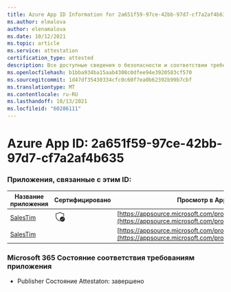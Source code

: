 ```yaml
---
title: Azure App ID Information for 2a651f59-97ce-42bb-97d7-cf7a2af4b635
ms.author: elmalova
author: elenamalova
ms.date: 10/12/2021
ms.topic: article
ms.service: attestation
certification_type: attested
description: Все доступные сведения о безопасности и соответствии требованиям для 2a651f59-97ce-42bb-97d7-cf7a2af4b635.
ms.openlocfilehash: b1bba934ba15aab4308c0dfee94e3920583cf570
ms.sourcegitcommit: 1d47df35430334cfc0c60f7ea0b62392b99b7cbf
ms.translationtype: MT
ms.contentlocale: ru-RU
ms.lasthandoff: 10/13/2021
ms.locfileid: "60286111"
---
```

# <a name="azure-app-id-2a651f59-97ce-42bb-97d7-cf7a2af4b635"></a>Azure App ID: 2a651f59-97ce-42bb-97d7-cf7a2af4b635


### <a name="apps-associated-with-this-id"></a>Приложения, связанные с этим ID:
| **Название приложения** | **Сертифицировано** | **Просмотр в AppSource** |
|--------------|---------------|-----------------------|
| [SalesTim](https://docs.microsoft.com/microsoft-365-app-certification/forward/WA200001393) | <img alt="Certified application badge" src="../media/certified-badge.png" height="25" width="25" /> | [https://appsource.microsoft.com/product/office/WA200001393](https://appsource.microsoft.com/product/office/WA200001393) |
| [SalesTim](https://docs.microsoft.com/microsoft-365-app-certification/forward/salestim.salestim) |  | [https://appsource.microsoft.com/product/office/salestim.salestim](https://appsource.microsoft.com/product/office/salestim.salestim) |

### <a name="microsoft-365-app-compliance-status"></a>Microsoft 365 Состояние соответствия требованиям приложения
- Publisher Состояние Attestaton: завершено
